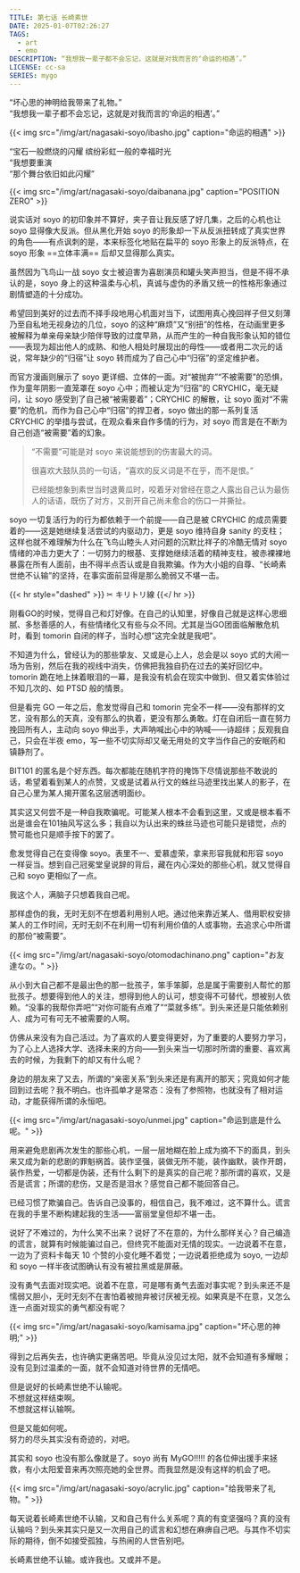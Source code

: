 ```yaml
---
TITLE: 第七话 长崎素世
DATE: 2025-01-07T02:26:27
TAGS:
  - art
  - emo
DESCRIPTION: “我想我一辈子都不会忘记，这就是对我而言的‘命运的相遇’。”
LICENSE: cc-sa
SERIES: mygo
---
```


“坏心思的神明给我带来了礼物。”\
“我想我一辈子都不会忘记，这就是对我而言的‘命运的相遇’。”

{{< img src="/img/art/nagasaki-soyo/ibasho.jpg" caption="命运的相遇" >}}

“宝石一般燃烧的闪耀 缤纷彩虹一般的幸福时光\
“我想要重演\
“那个舞台依旧如此闪耀”

{{< img src="/img/art/nagasaki-soyo/daibanana.jpg" caption="POSITION ZERO" >}}

说实话对 soyo 的初印象并不算好，夹子音让我反感了好几集，之后的心机也让 soyo 显得像大反派。但从黑化开始 soyo 的形象却一下从反派扭转成了真实世界的角色――有点讽刺的是，本来标签化地贴在扁平的 soyo 形象上的反派特点，在 soyo 形象 ==立体丰满== 后却又显得那么真实。

虽然因为飞鸟山一战 soyo 女士被迫害为喜剧演员和罐头笑声担当，但是不得不承认的是，soyo 身上的这种温柔与心机，真诚与虚伪的矛盾又统一的性格形象通过剧情塑造的十分成功。

希望回到美好的过去而不择手段地用心机面对当下，试图用真心挽回祥子但又刻薄乃至自私地无视身边的几位，soyo 的这种“麻烦”又“别扭”的性格，在动画里更多被解释为单亲母亲缺少陪伴导致的过度早熟，从而产生的一种自我形象认知的错位——表现为超出他人的成熟、和他人相处时展现出的母性——或者用二次元的话说，常年缺少的“归宿”让 soyo 转而成为了自己心中“归宿”的坚定维护者。

而官方漫画则展示了 soyo 更详细、立体的一面。对“被抛弃”“不被需要”的恐惧，作为童年阴影一直笼罩在 soyo 心中；而被认定为“归宿”的 CRYCHIC，毫无疑问，让 soyo 感受到了自己被“被需要着”；CRYCHIC 的解散，让 soyo 面对“不需要”的危机，而作为自己心中“归宿”的捍卫者，soyo 做出的那一系列复活 CRYCHIC 的举措与尝试，在观众看来自作多情的行为，对 soyo 而言是在不断为自己创造“被需要”着的幻象。

> “不需要”可能是对 soyo 来说能想到的伤害最大的词。
> 
> 很喜欢大鼓队员的一句话，“喜欢的反义词是不在乎，而不是恨。”
>
> 已经能想象到素世当时退黄瓜时，咬着牙对曾经在意之人露出自己认为最伤人的话语，既伤了对方，又剖开自己尚未愈合的伤口一并撕扯。

soyo 一切复活行为的行为都依赖于一个前提——自己是被 CRYCHIC 的成员需要着的——这是她继续复活尝试的内驱动力，更是 soyo 维持自身 sanity 的支柱；这样也就不难理解为什么在飞鸟山睦头人对问题的沉默比祥子的冷酷无情对 soyo 情绪的冲击力更大了：一切努力的根基、支撑她继续活着的精神支柱，被赤裸裸地暴露在所有人面前，由不得半点否认或是自我欺骗。作为大小姐的自尊、“长崎素世绝不认输”的坚持，在事实面前显得是那么脆弱又不堪一击。

{{< hr style="dashed" >}} ✂ キリトリ線 {{</ hr >}}

刚看GO的时候，觉得自己和灯好像。在自己的认知里，好像自己就是这样心思细腻、多愁善感的人，有些情绪化又有些与众不同。尤其是当GO团面临解散危机时，看到 tomorin 自闭的样子，当时心想”这完全就是我吧”。

不知道为什么，曾经认为的那些挚友、又或是心上人，总会是以 soyo 式的大闹一场为告别，然后在我的视线中消失，仿佛把我独自扔在过去的美好回忆中。tomorin 跪在地上抹着眼泪的一幕，是我没有机会在现实中做到、但又着实体验过不知几次的、如 PTSD 般的情景。

但是看完 GO 一年之后，愈发觉得自己和 tomorin 完全不一样——没有那样的文艺，没有那么的天真，没有那么的执着，更没有那么勇敢。灯在自闭后一直在努力挽回所有人，主动向 soyo 伸出手，大声呐喊出心中的呐喊——诗超绊；反观我自己，只会在半夜 emo，写一些不切实际却又毫无用处的文字当作自己的安眠药和镇静剂了。

BIT101 的匿名是个好东西。每次都能在随机字符的掩饰下尽情说那些不敢说的话，希望着看到某人的点赞，又或是试着从行文的蛛丝马迹里找出某人的影子，在自己心里为某人揭开匿名这层透明面纱。

其实这又何尝不是一种自我欺骗呢。可能某人根本不会看到这里，又或是根本看不出是谁会在101抽风写这么多；我自以为认出来的蛛丝马迹也可能只是错觉，点的赞可能也只是顺手按下的罢了。

愈发觉得自己在变得像 soyo。表里不一、爱慕虚荣，拿来形容我就和形容 soyo 一样妥当。想到自己冠冕堂皇说辞的背后，藏在内心深处的那些心机，就又觉得自己和 soyo 更相似了一点。

我这个人，满脑子只想着我自己呢。

那样虚伪的我，无时无刻不在想着利用别人吧。通过他来靠近某人、借用职权安排某人的工作时间，无时无刻不在利用一切有利用价值的人或事物，去追求心中所谓的那份“被需要”。

{{< img src="/img/art/nagasaki-soyo/otomodachinano.png" caption="お友達なの。" >}}

从小到大自己都不是最出色的那一批孩子，笨手笨脚，总是属于需要别人帮忙的那批孩子。想要得到他人的关注，想得到他人的认可，想变得不可替代，想被别人依赖。“没事的我帮你弄吧”“对你可能有点难了”“菜就多练”。到头来还是只能依赖别人、成为可有可无不被需要的人啊。

仿佛从来没有为自己活过。为了喜欢的人要变得更好，为了重要的人要努力学习，为了心上人选择大学、选择未来的方向——到头来当一切那时所谓的重要、喜欢离去的时候，为我剩下的却又有什么呢？

身边的朋友来了又去，所谓的“亲密关系”到头来还是有离开的那天；究竟如何才能回到过去呢？我不明白。也许孤单才是常态：没有了参照物，也就没有了相对运动，才能获得所谓的永恒吧。

{{< img src="/img/art/nagasaki-soyo/unmei.jpg" caption="命运到底是什么呢。" >}}

用来避免悲剧再次发生的那些心机，一层一层地糊在脸上成为摘不下的面具，到头来又成为新的悲剧的罪魁祸首。装作坚强，装做无所不能，装作幽默，装作开朗，装作热爱，一切都是伪装，还有什么剩下的是真实的自己呢？那所谓的喜欢，又是否是谎言；所谓的悲伤，又是否是泪水？感觉自己都不能回答自己。

已经习惯了欺骗自己。告诉自己没事的，相信自己，我不难过，这不算什么。谎言在我的手里不断构建起我的生活——富丽堂皇但却不堪一击。

说好了不难过的，为什么笑不出来？说好了不在意的，为什么那样关心？自己编造的谎言，就算有时候能骗过自己，但终究不能面对无情的现实。一边说着不在意，一边为了资料卡每天 10 个赞的小变化睡不着觉；一边说着拒绝成为 soyo, 一边却和 soyo 一样半夜试图确认有没有被拉黑或是屏蔽。

没有勇气去面对现实吧。说着不在意，可是哪有勇气去面对事实呢？到头来还不是懦弱又胆小，无时无刻不在害怕着被抛弃被讨厌被无视。如果真是不在意，又怎么连一点面对现实的勇气都没有呢？

{{< img src="/img/art/nagasaki-soyo/kamisama.jpg" caption="坏心思的神明;" >}}

得到之后再失去，也许确实更痛苦吧。毕竟从没见过太阳，就不会知道有多耀眼；没有见到过温柔的一面，就不会知道对待世界的无情吧。

但是说好的长崎素世绝不认输呢。\
不想就这样结束啊。\
不想就这样认输啊。

但是又能如何呢。\
努力的尽头其实没有奇迹的，对吧。

其实和 soyo 也没有那么像就是了。soyo 尚有 MyGO!!!!! 的各位伸出援手来拯救，有小太阳爱音来再次照亮她的全世界。而我显然是没有这样的机会了吧。

{{< img src="/img/art/nagasaki-soyo/acrylic.jpg" caption="给我带来了礼物。" >}}

每天说着长崎素世绝不认输，又和自己有什么关系呢？真的有变坚强吗？真的没有认输吗？到头来其实只是又一次用自己的谎言和幻想在麻痹自己吧。与其作不切实际的期待，倒不如接受孤独，与热闹的人世告别吧。

长崎素世绝不认输。或许我也。又或并不是。